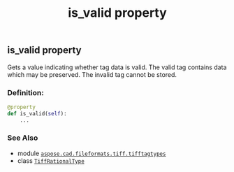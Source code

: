 ﻿---
title: is_valid property
second_title: Aspose.CAD for Python via .NET API References
description: 
type: docs
weight: 130
url: /aspose.cad.fileformats.tiff.tifftagtypes/tiffrationaltype/is_valid/
is_root: false
---

## is_valid property


Gets a value indicating whether tag data is valid. The valid tag contains data which may be preserved. The invalid tag cannot be stored.
### Definition:
```python
@property
def is_valid(self):
    ...
```

### See Also
* module [`aspose.cad.fileformats.tiff.tifftagtypes`](../../)
* class [`TiffRationalType`](/cad/python-net/aspose.cad.fileformats.tiff.tifftagtypes/tiffrationaltype)
